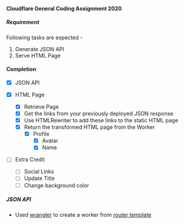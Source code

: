 #### Cloudflare General Coding Assignment 2020

##### Requirement
Following tasks are expected -
1. Generate JSON API
2. Serve HTML Page

#### Completion
- [x] JSON API

- [x] HTML Page
    - [x] Retrieve Page
    - [x] Get the links from your previously deployed JSON response
    - [x] Use HTMLRewriter to add these links to the static HTML page
    - [x] Return the transformed HTML page from the Worker
        - [x] Profile 
            - [x] Avatar
            - [x] Name

- [ ] Extra Credit
    - [ ] Social Links
    - [ ] Update Title
    - [ ] Change background color
      
##### JSON API
- Used [wrangler](https://github.com/cloudflare/wrangler) to create a worker from [router template](https://github.com/cloudflare/worker-template-router)
  